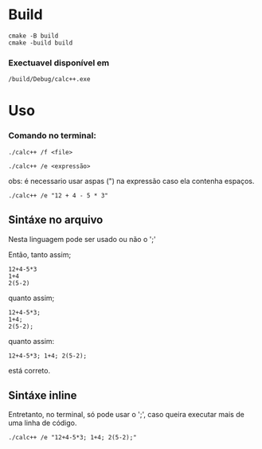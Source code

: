 # Build

    cmake -B build
    cmake -build build

### Exectuavel disponível em
    
    /build/Debug/calc++.exe

# Uso

### Comando no terminal:
    ./calc++ /f <file> 

    ./calc++ /e <expressão>

obs: é necessario usar aspas (") na expressão caso ela contenha espaços.

    ./calc++ /e "12 + 4 - 5 * 3"

## Sintáxe no arquivo

Nesta linguagem pode ser usado ou não o ';'

Então, tanto assim;

    12+4-5*3
    1+4
    2(5-2)

quanto assim;

    12+4-5*3;
    1+4;
    2(5-2);

quanto assim:

    12+4-5*3; 1+4; 2(5-2);

está correto. 

## Sintáxe inline

Entretanto, no terminal, só pode usar o ';', caso queira executar mais de uma linha de código.

    ./calc++ /e "12+4-5*3; 1+4; 2(5-2);"
